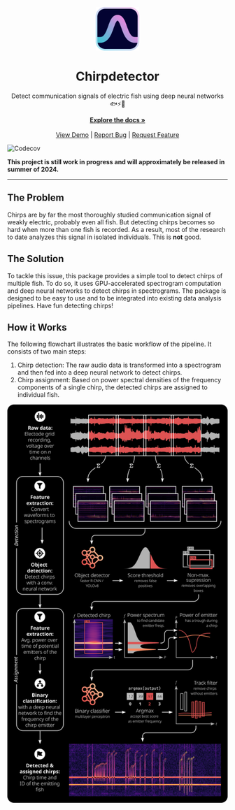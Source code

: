 <p align="center">
    <img src="assets/logo.png" width="100" />
    <h1 align="center">Chirpdetector</h2>
</p>

<p align="center">Detect communication signals of electric fish using deep neural networks 🐟⚡🧠 </p>

<p align="center">
  <a href="https://weygoldt.com/chirpdetector"><strong>Explore the docs »</strong></a>
  <br />
  <br />
  <a href="https://weygoldt.com/chirpdetector/demo">View Demo</a>
  |
  <a href="https://github.com/weygoldt/chirpdetector/issues">Report Bug</a>
  |
  <a href="https://github.com/weygoldt/chirpdetector/issues">Request Feature</a>
</p>

![Codecov](https://img.shields.io/codecov/c/github/weygoldt/chirpdetector)

**This project is still work in progress and will approximately be released in
summer of 2024.**

---

## The Problem

Chirps are by far the most thoroughly studied communication signal of weakly
electric, probably even all fish. But detecting chirps becomes so hard when
more than one fish is recorded. As a result, most of the research to date
analyzes this signal in isolated individuals. This is **not** good.

## The Solution

To tackle this issue, this package provides a simple tool to detect chirps of
multiple fish. To do so, it uses GPU-accelerated spectrogram computation and
deep neural networks to detect chirps in spectrograms. The package is
designed to be easy to use and to be integrated into existing data analysis
pipelines. Have fun detecting chirps!

## How it Works

The following flowchart illustrates the basic workflow of the pipeline.
It consists of two main steps:

1. Chirp detection: The raw audio data is transformed into a spectrogram and
   then fed into a deep neural network to detect chirps.
2. Chirp assignment: Based on power spectral densities of the frequency components
   of a single chirp, the detected chirps are assigned to individual fish.

![Flowchart](assets/chirpdetector_pipeline.png)
